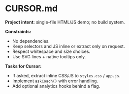 # CURSOR.md

**Project intent:** single-file HTML/JS demo; no build system.

**Constraints:**
- No dependencies.
- Keep selectors and JS inline or extract only on request.
- Respect whitespace and size choices.
- Use SVG lines + native tooltips only.

**Tasks for Cursor:**
- If asked, extract inline CSS/JS to `styles.css` / `app.js`.
- Implement `askCoach()` with error handling.
- Add optional analytics hooks behind a flag.
